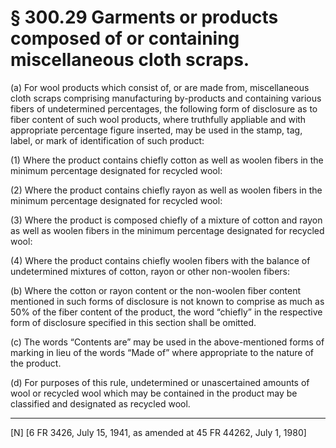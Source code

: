 # § 300.29   Garments or products composed of or containing miscellaneous cloth scraps.

(a) For wool products which consist of, or are made from, miscellaneous cloth scraps comprising manufacturing by-products and containing various fibers of undetermined percentages, the following form of disclosure as to fiber content of such wool products, where truthfully appliable and with appropriate percentage figure inserted, may be used in the stamp, tag, label, or mark of identification of such product:


(1) Where the product contains chiefly cotton as well as woolen fibers in the minimum percentage designated for recycled wool:


(2) Where the product contains chiefly rayon as well as woolen fibers in the minimum percentage designated for recycled wool:


(3) Where the product is composed chiefly of a mixture of cotton and rayon as well as woolen fibers in the minimum percentage designated for recycled wool:


(4) Where the product contains chiefly woolen fibers with the balance of undetermined mixtures of cotton, rayon or other non-woolen fibers:


(b) Where the cotton or rayon content or the non-woolen fiber content mentioned in such forms of disclosure is not known to comprise as much as 50% of the fiber content of the product, the word “chiefly” in the respective form of disclosure specified in this section shall be omitted.


(c) The words “Contents are” may be used in the above-mentioned forms of marking in lieu of the words “Made of” where appropriate to the nature of the product.


(d) For purposes of this rule, undetermined or unascertained amounts of wool or recycled wool which may be contained in the product may be classified and designated as recycled wool.



---

[N] [6 FR 3426, July 15, 1941, as amended at 45 FR 44262, July 1, 1980]




